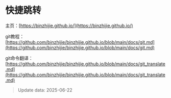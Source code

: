 # 快捷跳转
主页：[https://binzhijie.github.io/](https://binzhijie.github.io/)

git教程：[https://github.com/binzhijie/binzhijie.github.io/blob/main/docs/git.md](https://github.com/binzhijie/binzhijie.github.io/blob/main/docs/git.md)

git命令翻译：[https://github.com/binzhijie/binzhijie.github.io/blob/main/docs/git_translate.md](https://github.com/binzhijie/binzhijie.github.io/blob/main/docs/git_translate.md)

> Update data: 2025-06-22